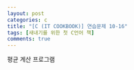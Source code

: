 ```yaml
---
layout: post
categories: c
title: "[C (IT COOKBOOK)] 연습문제 10-16"
tags: [새내기를 위한 첫 C언어 책]
comments: true
---
```


평균 계산 프로그램

<script src="https://gist.github.com/junbly/f1c3650a5b879e27fa079922043f5d04.js"></script>
